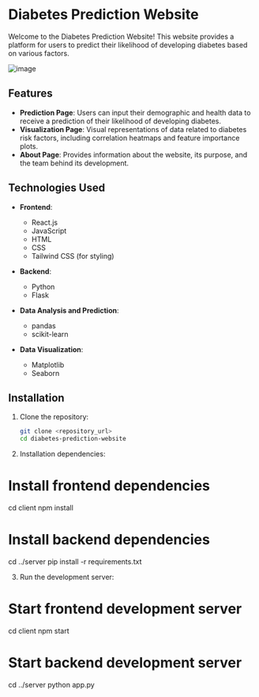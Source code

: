 # Diabetes Prediction Website

Welcome to the Diabetes Prediction Website! This website provides a platform for users to predict their likelihood of developing diabetes based on various factors.

![image](https://github.com/BamaCharanChhandogi/Diabetes-Prediction/assets/69814563/7e9783f6-779c-458b-b423-15bee3fa88f0)


## Features

- **Prediction Page**: Users can input their demographic and health data to receive a prediction of their likelihood of developing diabetes.
- **Visualization Page**: Visual representations of data related to diabetes risk factors, including correlation heatmaps and feature importance plots.
- **About Page**: Provides information about the website, its purpose, and the team behind its development.

## Technologies Used

- **Frontend**:
  - React.js
  - JavaScript
  - HTML
  - CSS
  - Tailwind CSS (for styling)

- **Backend**:
  - Python
  - Flask
  
- **Data Analysis and Prediction**:
  - pandas
  - scikit-learn
  
- **Data Visualization**:
  - Matplotlib
  - Seaborn

## Installation

1. Clone the repository:

   ```bash
   git clone <repository_url>
   cd diabetes-prediction-website

2. Installation dependencies:

# Install frontend dependencies
cd client
npm install

# Install backend dependencies
cd ../server
pip install -r requirements.txt

3. Run the development server:

# Start frontend development server
cd client
npm start

# Start backend development server
cd ../server
python app.py

